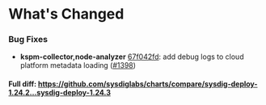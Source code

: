 # What's Changed

### Bug Fixes
- **kspm-collector,node-analyzer** [67f042fd](https://github.com/sysdiglabs/charts/commit/67f042fd9ebb72cd121751d46fb96f7c3ad539ba): add debug logs to cloud platform metadata loading ([#1398](https://github.com/sysdiglabs/charts/issues/1398))
#### Full diff: https://github.com/sysdiglabs/charts/compare/sysdig-deploy-1.24.2...sysdig-deploy-1.24.3
